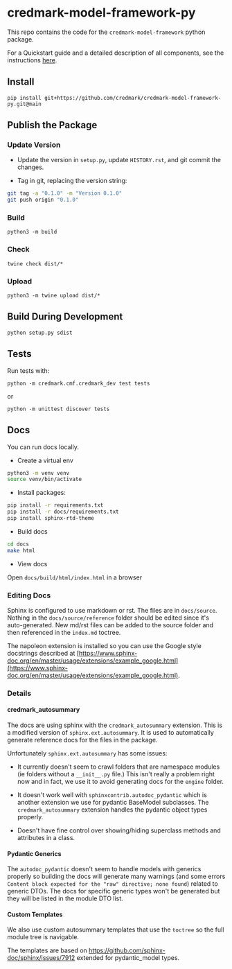 # credmark-model-framework-py

This repo contains the code for the `credmark-model-framework` python package.

For a Quickstart guide and a detailed description of all components, see the instructions [here](https://github.com/credmark/credmark-models-py/blob/main/README.md).

## Install

```
pip install git+https://github.com/credmark/credmark-model-framework-py.git@main
```

## Publish the Package

### Update Version

- Update the version in `setup.py`, update `HISTORY.rst`, and git commit the changes.

- Tag in git, replacing the version string:

```bash
git tag -a "0.1.0" -m "Version 0.1.0"
git push origin "0.1.0"
```

### Build

```
python3 -m build
```

### Check

```
twine check dist/*
```

### Upload

```
python3 -m twine upload dist/*
```

## Build During Development

```
python setup.py sdist
```

## Tests

Run tests with:

```
python -m credmark.cmf.credmark_dev test tests
```

or

```
python -m unittest discover tests
```

## Docs

You can run docs locally.

- Create a virtual env

```bash
python3 -m venv venv
source venv/bin/activate
```

- Install packages:

```bash
pip install -r requirements.txt
pip install -r docs/requirements.txt
pip install sphinx-rtd-theme
```

- Build docs

```bash
cd docs
make html
```

- View docs

Open `docs/build/html/index.html` in a browser

### Editing Docs

Sphinx is configured to use markdown or rst. The files are in `docs/source`. Nothing in the `docs/source/reference` folder should be edited since it's auto-generated. New md/rst files can be added to the source folder and then referenced in the `index.md` toctree.

The napoleon extension is installed so you can use the Google style docstrings described at [https://www.sphinx-doc.org/en/master/usage/extensions/example_google.html](https://www.sphinx-doc.org/en/master/usage/extensions/example_google.html).

### Details

#### credmark_autosummary

The docs are using sphinx with the `credmark_autosummary` extension. This is a modified version of `sphinx.ext.autosummary`. It is used to automatically generate reference docs for the files in the package.

Unfortunately `sphinx.ext.autosummary` has some issues:

- It currently doesn't seem to crawl folders that are namespace modules (ie folders without a `__init__.py` file.) This isn't really a problem right now and in fact, we use it to avoid generating docs for the `engine` folder.

- It doesn't work well with `sphinxcontrib.autodoc_pydantic` which is another extension we use for pydantic BaseModel subclasses. The `credmark_autosummary` extension handles the pydantic object types properly.

- Doesn't have fine control over showing/hiding superclass methods and attributes in a class.

#### Pydantic Generics

The `autodoc_pydantic` doesn't seem to handle models with generics properly so building the docs will generate many warnings (and some errors `Content block expected for the "raw" directive; none found`) related to generic DTOs. The docs for specific generic types won't be generated but they will be listed in the module DTO list.

#### Custom Templates

We also use custom autosummary templates that use the `toctree` so the full module tree is navigable.

The templates are based on https://github.com/sphinx-doc/sphinx/issues/7912 extended for pydantic_model types.
